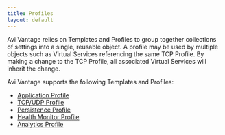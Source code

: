 ```yaml
---
title: Profiles
layout: default
---
```

Avi Vantage relies on Templates and Profiles to group together collections of settings into a single, reusable object. A profile may be used by multiple objects such as Virtual Services referencing the same TCP Profile. By making a change to the TCP Profile, all associated Virtual Services will inherit the change.

Avi Vantage supports the following Templates and Profiles:

* <a href="application-profile/">Application Profile</a> 
* <a href="tcpudp-profile">TCP/UDP Profile</a> 
* <a href="persistence-profile">Persistence Profile</a> 
* <a href="health-monitor-profile">Health Monitor Profile</a> 
* <a href="analytics-profile">Analytics Profile</a>   